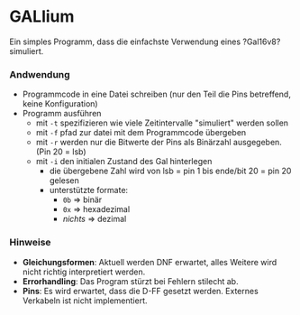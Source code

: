 # GALlium
Ein simples Programm, dass die einfachste Verwendung eines ?Gal16v8? simuliert.

### Andwendung
- Programmcode in eine Datei schreiben (nur den Teil die Pins betreffend, keine Konfiguration)
- Programm ausführen
  - mit `-t` spezifizieren wie viele Zeitintervalle "simuliert" werden sollen
  - mit `-f` pfad zur datei mit dem Programmcode übergeben
  - mit `-r` werden nur die Bitwerte der Pins als Binärzahl ausgegeben. (Pin 20 = lsb)
  - mit `-i` den initialen Zustand des Gal hinterlegen
    - die übergebene Zahl wird von lsb = pin 1 bis ende/bit 20 = pin 20 gelesen
    - unterstützte formate:
      - `0b` => binär
      - `0x` => hexadezimal
      - *nichts* => dezimal
### Hinweise
- **Gleichungsformen**: Aktuell werden DNF erwartet, alles Weitere wird nicht richtig interpretiert werden.
- **Errorhandling**: Das Program stürzt bei Fehlern stilecht ab.
- **Pins**: Es wird erwartet, dass die D-FF gesetzt werden. Externes Verkabeln ist nicht implementiert.

